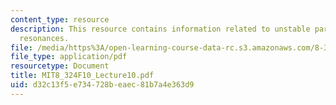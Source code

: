 ```yaml
---
content_type: resource
description: This resource contains information related to unstable particles and
  resonances.
file: /media/https%3A/open-learning-course-data-rc.s3.amazonaws.com/8-324-relativistic-quantum-field-theory-ii-fall-2010/d32c13f5e734728beaec81b7a4e363d9_MIT8_324F10_Lecture10.pdf
file_type: application/pdf
resourcetype: Document
title: MIT8_324F10_Lecture10.pdf
uid: d32c13f5-e734-728b-eaec-81b7a4e363d9
---
```

